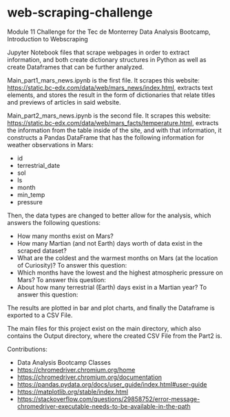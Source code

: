 # web-scraping-challenge
Module 11 Challenge for the Tec de Monterrey Data Analysis Bootcamp, Introduction to Webscraping

Jupyter Notebook files that scrape webpages in order to extract information, and both create dictionary structures in Python as well as create Dataframes that can be further analyzed.

Main_part1_mars_news.ipynb is the first file. It scrapes this website: https://static.bc-edx.com/data/web/mars_news/index.html, extracts text elements, and stores the result in the form of dictionaries that relate titles and previews of articles in said website.

Main_part2_mars_news.ipynb is the second file. It scrapes this website: https://static.bc-edx.com/data/web/mars_facts/temperature.html, extracts the information from the table inside of the site, and with that information, it constructs a Pandas DataFrame that has the following information for weather observations in Mars:
- id
- terrestrial_date
- sol
- ls
- month
- min_temp
- pressure

Then, the data types are changed to better allow for the analysis, which answers the following questions:
- How many months exist on Mars?
- How many Martian (and not Earth) days worth of data exist in the scraped dataset?
- What are the coldest and the warmest months on Mars (at the location of Curiosity)? To answer this question:
- Which months have the lowest and the highest atmospheric pressure on Mars? To answer this question:
- About how many terrestrial (Earth) days exist in a Martian year? To answer this question:

The results are plotted in bar and plot charts, and finally the Dataframe is exported to a CSV File.

The main files for this project exist on the main directory, which also contains the Output directory, where the created CSV File from the Part2 is.

Contributions:
- Data Analysis Bootcamp Classes
- https://chromedriver.chromium.org/home
- https://chromedriver.chromium.org/documentation
- https://pandas.pydata.org/docs/user_guide/index.html#user-guide
- https://matplotlib.org/stable/index.html
- https://stackoverflow.com/questions/29858752/error-message-chromedriver-executable-needs-to-be-available-in-the-path


